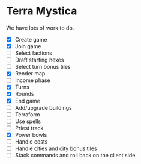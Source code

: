 Terra Mystica
==============

We have lots of work to do.

- [x] Create game
- [x] Join game
- [ ] Select factions
- [ ] Draft starting hexes
- [ ] Select turn bonus tiles
- [x] Render map
- [ ] Income phase
- [x] Turns
- [x] Rounds
- [x] End game
- [ ] Add/upgrade buildings
- [ ] Terraform
- [ ] Use spells
- [ ] Priest track
- [x] Power bowls
- [ ] Handle costs
- [ ] Handle cities and city bonus tiles
- [ ] Stack commands and roll back on the client side